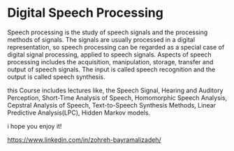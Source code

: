 # Digital Speech Processing

Speech processing is the study of speech signals and the processing methods of signals. The signals are usually processed in a digital representation, so speech processing can be regarded as a special case of digital signal processing, applied to speech signals. Aspects of speech processing includes the acquisition, manipulation, storage, transfer and output of speech signals. The input is called speech recognition and the output is called speech synthesis.

this Course includes lectures like, the Speech Signal, Hearing and Auditory Perception, Short-Time Analysis of Speech, Homomorphic Speech Analysis, Cepstral Analysis of Speech, Text-to-Speech Synthesis Methods, Linear Predictive Analysis(LPC), Hidden Markov models.

i hope you enjoy it!

https://www.linkedin.com/in/zohreh-bayramalizadeh/
